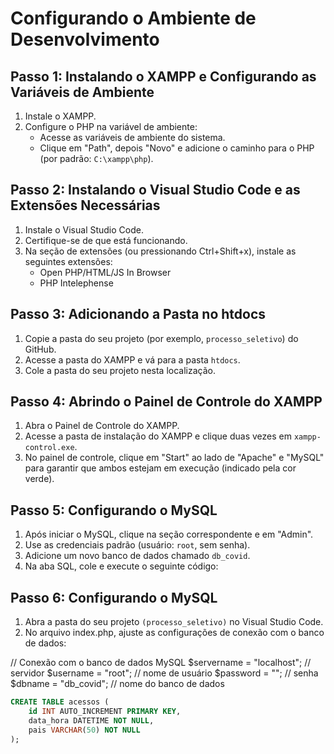 # Configurando o Ambiente de Desenvolvimento

## Passo 1: Instalando o XAMPP e Configurando as Variáveis de Ambiente

1. Instale o XAMPP.
2. Configure o PHP na variável de ambiente:
   - Acesse as variáveis de ambiente do sistema.
   - Clique em "Path", depois "Novo" e adicione o caminho para o PHP (por padrão: `C:\xampp\php`).

## Passo 2: Instalando o Visual Studio Code e as Extensões Necessárias

1. Instale o Visual Studio Code.
2. Certifique-se de que está funcionando.
3. Na seção de extensões (ou pressionando Ctrl+Shift+x), instale as seguintes extensões:
   - Open PHP/HTML/JS In Browser
   - PHP Intelephense

## Passo 3: Adicionando a Pasta no htdocs

1. Copie a pasta do seu projeto (por exemplo, `processo_seletivo`) do GitHub.
2. Acesse a pasta do XAMPP e vá para a pasta `htdocs`.
3. Cole a pasta do seu projeto nesta localização.

## Passo 4: Abrindo o Painel de Controle do XAMPP

1. Abra o Painel de Controle do XAMPP.
2. Acesse a pasta de instalação do XAMPP e clique duas vezes em `xampp-control.exe`.
3. No painel de controle, clique em "Start" ao lado de "Apache" e "MySQL" para garantir que ambos estejam em execução (indicado pela cor verde).

## Passo 5: Configurando o MySQL

1. Após iniciar o MySQL, clique na seção correspondente e em "Admin".
2. Use as credenciais padrão (usuário: `root`, sem senha).
3. Adicione um novo banco de dados chamado `db_covid`.
4. Na aba SQL, cole e execute o seguinte código:

## Passo 6: Configurando o MySQL

1. Abra a pasta do seu projeto `(processo_seletivo)` no Visual Studio Code.
2. No arquivo index.php, ajuste as configurações de conexão com o banco de dados:

// Conexão com o banco de dados MySQL
$servername = "localhost"; // servidor
$username = "root"; // nome de usuário
$password = ""; // senha
$dbname = "db_covid"; // nome do banco de dados

```sql
CREATE TABLE acessos (
    id INT AUTO_INCREMENT PRIMARY KEY,
    data_hora DATETIME NOT NULL,
    pais VARCHAR(50) NOT NULL
);
